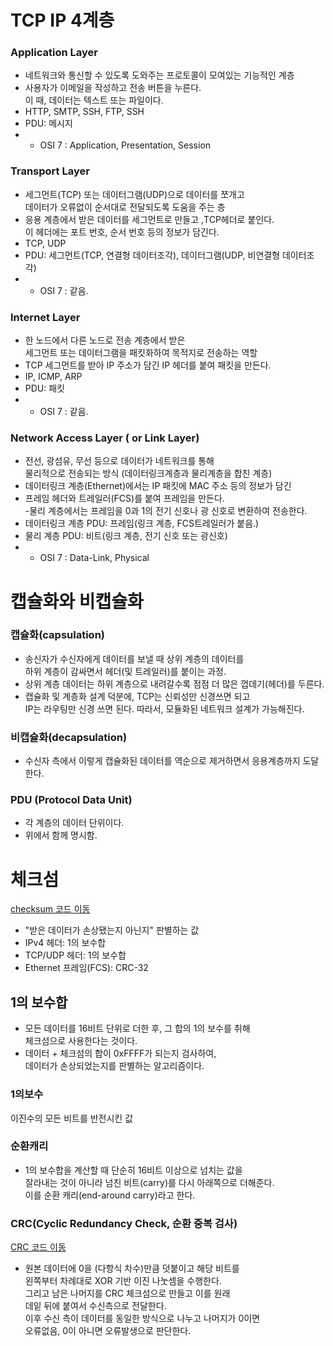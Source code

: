 # TCP IP 4계층
### Application Layer
- 네트워크와 통신할 수 있도록 도와주는 프로토콜이 모여있는 기능적인 계층 <br>
- 사용자가 이메일을 작성하고 전송 버튼을 누른다. <br>
이 때, 데이터는 텍스트 또는 파일이다. <br>
- HTTP, SMTP, SSH, FTP, SSH <br>
- PDU: 메시지 <br>
- - OSI 7 : Application, Presentation, Session <br>

### Transport Layer
- 세그먼트(TCP) 또는 데이터그램(UDP)으로 데이터를 쪼개고 <br>
데이터가 오류없이 순서대로 전달되도록 도움을 주는 층 <br>
- 응용 계층에서 받은 데이터를 세그먼트로 만들고 ,TCP헤더로 붙인다. <br>
이 헤더에는 포트 번호, 순서 번호 등의 정보가 담긴다. <br>
- TCP, UDP <br> 
- PDU: 세그먼트(TCP, 연결형 데이터조각), 데이터그램(UDP, 비연결형 데이터조각) <br>
- - OSI 7 : 같음. <br>

### Internet Layer
- 한 노드에서 다른 노드로 전송 계층에서 받은 <br>
세그먼트 또는 데이터그램을 패킷화하여 목적지로 전송하는 역할 <br>
- TCP 세그먼트를 받아 IP 주소가 담긴 IP 헤더를 붙여 패킷을 만든다. <br>
- IP, ICMP, ARP <br>
- PDU: 패킷 <br>
- - OSI 7 : 같음. <br>

### Network Access Layer ( or Link Layer)
- 전선, 광섬유, 무선 등으로 데이터가 네트워크를 통해 <br>
물리적으로 전송되는 방식 (데이터링크계층과 물리계층을 합친 계층) <br>
- 데이터링크 계층(Ethernet)에서는 IP 패킷에 MAC 주소 등의 정보가 담긴 <br>
- 프레임 헤더와 트레일러(FCS)를 붙여 프레임을 만든다. <br>
-물리 계층에서는 프레임을 0과 1의 전기 신호나 광 신호로 변환하여 전송한다. <br>
- 데이터링크 계층 PDU: 프레임(링크 계층, FCS트레일러가 붙음.) <br>
- 물리 계층 PDU: 비트(링크 계층, 전기 신호 또는 광신호) <br>
- - OSI 7 : Data-Link, Physical <br>

# 캡슐화와 비캡슐화
### 캡슐화(capsulation)
- 송신자가 수신자에게 데이터를 보낼 때 상위 계층의 데이터를 <br>
하위 계층이 감싸면서 헤더(및 트레일러)를 붙이는 과정. <br>
- 상위 계층 데이터는 하위 계층으로 내려갈수록 점점 더 많은 껍데기(헤더)를 두른다. <br>
- 캡슐화 및 계층화 설계 덕분에, TCP는 신뢰성만 신경쓰면 되고 <br>
IP는 라우팅만 신경 쓰면 된다. 따라서, 모듈화된 네트워크 설계가 가능해진다. <br>

### 비캡슐화(decapsulation)
- 수신자 측에서 이렇게 캡슐화된 데이터를 역순으로 제거하면서 응용계층까지 도달한다. <br>

### PDU (Protocol Data Unit)
- 각 계층의 데이터 단위이다. <br>
- 위에서 함께 명시함. <br>

# 체크섬 
[checksum 코드 이동](https://github.com/sungw00ng/Today_I_Learn/blob/main/%EB%84%A4%ED%8A%B8%EC%9B%8C%ED%81%AC/checksum.py)
- "받은 데이터가 손상됐는지 아닌지" 판별하는 값 <br>
- IPv4 헤더: 1의 보수합 <br>
- TCP/UDP 헤더: 1의 보수합 <br>
- Ethernet 프레임(FCS): CRC-32 <br>

## 1의 보수합
- 모든 데이터를 16비트 단위로 더한 후, 그 합의 1의 보수를 취해 <br>
체크섬으로 사용한다는 것이다. <br>
- 데이터 + 체크섬의 합이 0xFFFF가 되는지 검사하여, <br>
데이터가 손상되었는지를 판별하는 알고리즘이다.  

### 1의보수
이진수의 모든 비트를 반전시킨 값 <br>

### 순환캐리
- 1의 보수합을 계산할 때 단순히 16비트 이상으로 넘치는 값을 <br>
잘라내는 것이 아니라 넘친 비트(carry)를 다시 아래쪽으로 더해준다. <br>
이를 순환 캐리(end-around carry)라고 한다. <br>

### CRC(Cyclic Redundancy Check, 순환 중복 검사)
[CRC 코드 이동](https://github.com/sungw00ng/Today_I_Learn/blob/main/%EB%84%A4%ED%8A%B8%EC%9B%8C%ED%81%AC/crc.py)
- 원본 데이터에 0을 (다항식 차수)만큼 덧붙이고 해당 비트를 <br>
왼쪽부터 차례대로 XOR 기반 이진 나눗셈을 수행한다. <br>
그리고 남은 나머지를 CRC 체크섬으로 만들고 이를 원래 <br>
데잍 뒤에 붙여서 수신측으로 전달한다. <br>
이후 수신 측이 데이터를 동일한 방식으로 나누고 나머지가 0이면 <br>
오류없음, 0이 아니면 오류발생으로 판단한다. <br>
